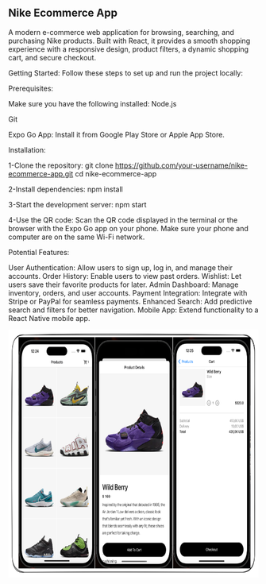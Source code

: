 ## Nike Ecommerce App
A modern e-commerce web application for browsing, searching, and purchasing Nike products. Built with React, it provides a smooth shopping experience with a responsive design, product filters, a dynamic shopping cart, and secure checkout.


Getting Started:
Follow these steps to set up and run the project locally:

Prerequisites:

Make sure you have the following installed:
Node.js

Git

Expo Go App: Install it from Google Play Store or Apple App Store.

Installation:

1-Clone the repository:
git clone https://github.com/your-username/nike-ecommerce-app.git
cd nike-ecommerce-app

2-Install dependencies:
npm install

3-Start the development server:
npm start

4-Use the QR code:
Scan the QR code displayed in the terminal or the browser with the Expo Go app on your phone.
Make sure your phone and computer are on the same Wi-Fi network.



Potential Features:

User Authentication: Allow users to sign up, log in, and manage their accounts.
Order History: Enable users to view past orders.
Wishlist: Let users save their favorite products for later.
Admin Dashboard: Manage inventory, orders, and user accounts.
Payment Integration: Integrate with Stripe or PayPal for seamless payments.
Enhanced Search: Add predictive search and filters for better navigation.
Mobile App: Extend functionality to a React Native mobile app.







<img src="./ss.png" height="500" width="700"/>
